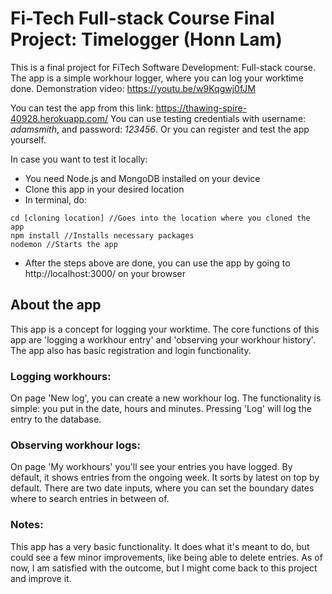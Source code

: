 # Fi-Tech Full-stack Course Final Project: Timelogger (Honn Lam)
This is a final project for FiTech Software Development: Full-stack course.
The app is a simple workhour logger, where you can log your worktime done.
Demonstration video: https://youtu.be/w9Kqgwj0fJM

You can test the app from this link: https://thawing-spire-40928.herokuapp.com/
You can use testing credentials with username: *adamsmith*, and password: *123456*. 
Or you can register and test the app yourself.

In case you want to test it locally:
- You need Node.js and MongoDB installed on your device
- Clone this app in your desired location
- In terminal, do:
```
cd [cloning location] //Goes into the location where you cloned the app
npm install //Installs necessary packages
nodemon //Starts the app
```
- After the steps above are done, you can use the app by going to http://localhost:3000/ on your browser

## About the app
This app is a concept for logging your worktime. The core functions of this app are 'logging a workhour entry' and 'observing your workhour history'.
The app also has basic registration and login functionality.

### Logging workhours:
On page 'New log', you can create a new workhour log. The functionality is simple: you put in the date, hours and minutes. Pressing 'Log' will log the entry to the database.

### Observing workhour logs:
On page 'My workhours' you'll see your entries you have logged. By default, it shows entries from the ongoing week. It sorts by latest on top by default.
There are two date inputs, where you can set the boundary dates where to search entries in between of.


### Notes:
This app has a very basic functionality. It does what it's meant to do, but could see a few minor improvements, like being able to delete entries.
As of now, I am satisfied with the outcome, but I might come back to this project and improve it.
